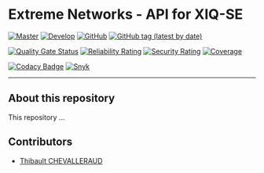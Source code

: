 # Extreme Networks - API for XIQ-SE

[![Master](https://github.com/tchevalleraud/extremenetworks-api-xiqse/actions/workflows/master.yml/badge.svg)](https://github.com/tchevalleraud/extremenetworks-api-xiqse/actions/workflows/master.yml)
[![Develop](https://github.com/tchevalleraud/extremenetworks-api-xiqse/actions/workflows/develop.yml/badge.svg)](https://github.com/tchevalleraud/extremenetworks-api-xiqse/actions/workflows/develop.yml)
[![GitHub](https://img.shields.io/github/license/tchevalleraud/extremenetworks-api-xiqse?label=Licence)](https://github.com/tchevalleraud/extremenetworks-api-xiqse/blob/master/LICENSE.md)
[![GitHub tag (latest by date)](https://img.shields.io/github/v/tag/tchevalleraud/extremenetworks-api-xiqse?label=Version)](https://github.com/tchevalleraud/extremenetworks-api-xiqse/tags)

[![Quality Gate Status](https://sonarcloud.io/api/project_badges/measure?project=tchevalleraud_extremenetworks-api-xiqse&metric=alert_status)](https://sonarcloud.io/summary/new_code?id=tchevalleraud_extremenetworks-api-xiqse)
[![Reliability Rating](https://sonarcloud.io/api/project_badges/measure?project=tchevalleraud_extremenetworks-api-xiqse&metric=reliability_rating)](https://sonarcloud.io/summary/new_code?id=tchevalleraud_extremenetworks-api-xiqse)
[![Security Rating](https://sonarcloud.io/api/project_badges/measure?project=tchevalleraud_extremenetworks-api-xiqse&metric=security_rating)](https://sonarcloud.io/summary/new_code?id=tchevalleraud_extremenetworks-api-xiqse)
[![Coverage](https://sonarcloud.io/api/project_badges/measure?project=tchevalleraud_extremenetworks-api-xiqse&metric=coverage)](https://sonarcloud.io/summary/new_code?id=tchevalleraud_extremenetworks-api-xiqse)

[![Codacy Badge](https://app.codacy.com/project/badge/Grade/960df8cbb5ef4ab69a05e2635891168e)](https://www.codacy.com/gh/tchevalleraud/extremenetworks-api-xiqse/dashboard?utm_source=github.com&amp;utm_medium=referral&amp;utm_content=tchevalleraud/extremenetworks-api-xiqse&amp;utm_campaign=Badge_Grade)
[![Snyk](https://snyk-widget.herokuapp.com/badge/composer/snyk/tchevalleraud/extremenetworks-api-xiqse/badge.svg)](https://app.snyk.io/org/tchevalleraud/project/)

---

## About this repository

This repository ...

## Contributors
- [Thibault CHEVALLERAUD](http://github.com/tchevalleraud)